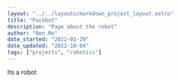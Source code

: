 ```yaml
---
layout: "../../layouts/markdown_project_layout.astro"
title: "Puckbot"
description: "Page about the robot"
author: "Ben Mo"
date_started: "2022-03-29"
date_updated: "2022-10-04"
tags: ["projects", "robotics"]
---
```


Its a robot